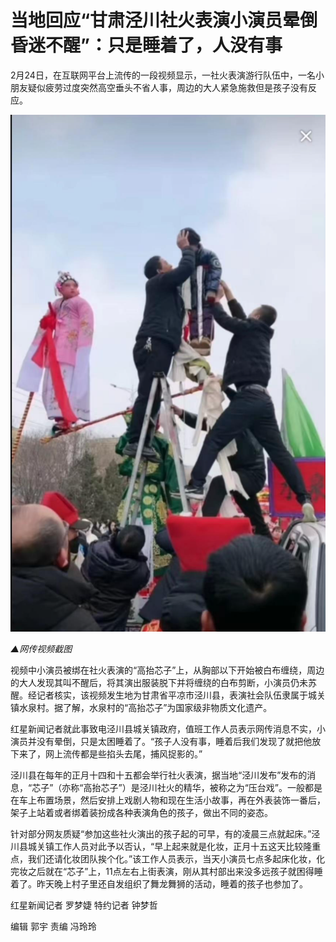 # 当地回应“甘肃泾川社火表演小演员晕倒昏迷不醒”：只是睡着了，人没有事

2月24日，在互联网平台上流传的一段视频显示，一社火表演游行队伍中，一名小朋友疑似疲劳过度突然高空垂头不省人事，周边的大人紧急施救但是孩子没有反应。

![a975bc630b2b9fd82f0187e0300caeb3.jpg](https://raw.githubusercontent.com/qqhsx/qqnews_image/main/2024/02/25/当地回应“甘肃泾川社火表演小演员晕倒昏迷不醒”：只是睡着了，人没有事/a975bc630b2b9fd82f0187e0300caeb3.jpg)

 _▲网传视频截图_

视频中小演员被绑在社火表演的“高抬芯子”上，从胸部以下开始被白布缠绕，周边的大人发现其叫不醒后，将其演出服装脱下并将缠绕的白布剪断，小演员仍未苏醒。经记者核实，该视频发生地为甘肃省平凉市泾川县，表演社会队伍隶属于城关镇水泉村。据了解，水泉村的“高抬芯子”为国家级非物质文化遗产。

红星新闻记者就此事致电泾川县城关镇政府，值班工作人员表示网传消息不实，小演员并没有晕倒，只是太困睡着了。“孩子人没有事，睡着后我们发现了就把他放下来了，网上流传都是些掐头去尾，捕风捉影的。”

泾川县在每年的正月十四和十五都会举行社火表演，据当地“泾川发布”发布的消息，“芯子”（亦称“高抬芯子”）是泾川社火的精华，被称之为“压台戏”。一般都是在车上布置场景，然后安排上戏剧人物和现在生活小故事，再在外表装饰一番后，架子上站着或者绑着装扮成各种表演角色的孩子，做出不同的姿态。

针对部分网友质疑“参加这些社火演出的孩子起的可早，有的凌晨三点就起床。”泾川县城关镇工作人员对此予以否认，“早上起来就是化妆，正月十五这天比较隆重点，我们还请化妆团队挨个化。”该工作人员表示，当天小演员七点多起床化妆，化完妆之后就在“芯子”上，11点左右上街表演，刚从其村部出来没多远孩子就困得睡着了。昨天晚上村子里还自发组织了舞龙舞狮的活动，睡着的孩子也参加了。

红星新闻记者 罗梦婕 特约记者 钟梦哲

编辑 郭宇 责编 冯玲玲

